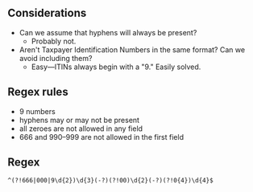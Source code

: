 ## Considerations

* Can we assume that hyphens will always be present?
  * Probably not.
* Aren't Taxpayer Identification Numbers in the same format? Can we avoid including them?
  * Easy—ITINs always begin with a "9." Easily solved.

## Regex rules

* 9 numbers
* hyphens may or may not be present
* all zeroes are not allowed in any field
* 666 and 990–999 are not allowed in the first field

## Regex

```
^(?!666|000|9\d{2})\d{3}(-?)(?!00)\d{2}(-?)(?!0{4})\d{4}$
````
